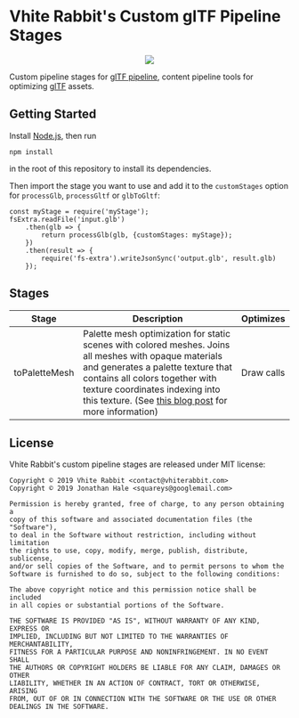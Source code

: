 # Vhite Rabbit's Custom glTF Pipeline Stages

<p align="center">
<a href="https://www.khronos.org/gltf"><img src="doc/gltf.png" onerror="this.src='gltf.png'"/></a>
</p>

Custom pipeline stages for [glTF pipeline](https://github.com/AnalyticalGraphicsInc),
content pipeline tools for optimizing [glTF](https://www.khronos.org/gltf/) assets.

## Getting Started

Install [Node.js](https://nodejs.org/en/), then run
```
npm install
```

in the root of this repository to install its dependencies.

Then import the stage you want to use and add it to the `customStages`
option for `processGlb`, `processGltf` or `glbToGltf`:

```
const myStage = require('myStage');
fsExtra.readFile('input.glb')
    .then(glb => {
        return processGlb(glb, {customStages: myStage});
    })
    .then(result => {
        require('fs-extra').writeJsonSync('output.glb', result.glb)
    });
```

## Stages

| Stage    | Description | Optimizes |
|----------|-------------|-----------|
| toPaletteMesh | Palette mesh optimization for static scenes with colored meshes. Joins all meshes with opaque materials and generates a palette texture that contains all colors together with texture coordinates indexing into this texture. (See [this blog post](https://blog.constructarca.de/palette-mesh-optimization) for more information)| Draw calls |

## License

Vhite Rabbit's custom pipeline stages are released under MIT license:

```
Copyright © 2019 Vhite Rabbit <contact@vhiterabbit.com>
Copyright © 2019 Jonathan Hale <squareys@googlemail.com>

Permission is hereby granted, free of charge, to any person obtaining a
copy of this software and associated documentation files (the "Software"),
to deal in the Software without restriction, including without limitation
the rights to use, copy, modify, merge, publish, distribute, sublicense,
and/or sell copies of the Software, and to permit persons to whom the
Software is furnished to do so, subject to the following conditions:

The above copyright notice and this permission notice shall be included
in all copies or substantial portions of the Software.

THE SOFTWARE IS PROVIDED "AS IS", WITHOUT WARRANTY OF ANY KIND, EXPRESS OR
IMPLIED, INCLUDING BUT NOT LIMITED TO THE WARRANTIES OF MERCHANTABILITY,
FITNESS FOR A PARTICULAR PURPOSE AND NONINFRINGEMENT. IN NO EVENT SHALL
THE AUTHORS OR COPYRIGHT HOLDERS BE LIABLE FOR ANY CLAIM, DAMAGES OR OTHER
LIABILITY, WHETHER IN AN ACTION OF CONTRACT, TORT OR OTHERWISE, ARISING
FROM, OUT OF OR IN CONNECTION WITH THE SOFTWARE OR THE USE OR OTHER
DEALINGS IN THE SOFTWARE.
```
